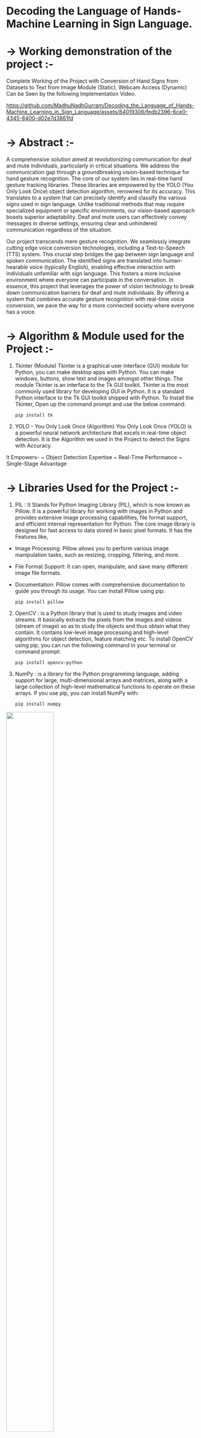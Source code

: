 # Decoding the Language of Hands-Machine Learning in Sign Language.


# -> Working demonstration of the project :-
Complete Working of the Project with Conversion of Hand Signs from Datasets to Text from Image Module (Static), Webcam Access (Dynamic) Can be Seen by the following Implementation Video.

https://github.com/MadhuNadhGurram/Decoding_the_Language_of_Hands-Machine_Learning_in_Sign_Language/assets/84019306/fedb2396-6ce0-4345-8400-d02e7d3861fd

# -> Abstract :-
A comprehensive solution aimed at revolutionizing communication for deaf and  mute individuals, particularly in critical situations. We address the communication gap through a groundbreaking vision-based technique for hand gesture recognition. The core of our system lies in real-time hand gesture tracking libraries. These libraries are empowered by the YOLO (You Only Look Once) object detection algorithm, renowned for its accuracy. This translates to a system that can precisely identify and classify the various signs used in sign language. Unlike traditional methods that may require specialized equipment or specific environments, our vision-based approach boasts superior adaptability. Deaf and mute users can effectively convey messages in diverse settings, ensuring clear and unhindered communication regardless of the situation.
 
Our project transcends mere gesture recognition. We seamlessly integrate cutting edge voice conversion technologies, including a Text-to-Speech (TTS) system. This crucial step bridges the gap between sign language and spoken communication. The identified signs are translated into human-hearable voice (typically English), enabling effective interaction with individuals unfamiliar with sign language. This fosters a more inclusive environment where everyone can participate in the conversation. In essence, this project that leverages the power of vision technology to break down communication barriers for deaf and mute individuals. By offering a system that combines accurate gesture recognition with real-time voice conversion, we pave the way for a more connected society where everyone has a voice.

# -> Algorithm & Module used for the Project :-

1. Tkinter (Module)
Tkinter is a graphical user interface (GUI) module for Python, you can make desktop apps with Python. You can make windows, buttons, show text and images amongst other things. The module Tkinter is an interface to the Tk GUI toolkit. Tkinter is the most commonly used library for developing GUI in Python. It is a standard Python interface to the Tk GUI toolkit shipped with Python.
To Install the Tkinter, Open up the command prompt and use the below command:

       pip install tk

2. YOLO - You Only Look Once (Algorithm)
You Only Look Once (YOLO) is a powerful neural network architecture that excels in real-time object detection. It is the Algorithm we used in the Project to detect the Signs with Accuracy.

It Empowers-
~ Object Detection Expertise
~ Real-Time Performance 
~ Single-Stage Advantage

# -> Libraries Used for the Project :-
1. PIL :
It Stands for Python Imaging Library (PIL), which is now known as Pillow. It is a powerful library for working with images in Python and provides extensive image processing capabilities, file format support, and efficient internal representation for Python. The core image library is designed for fast access to data stored in basic pixel formats.
It has the Features like,
* Image Processing: Pillow allows you to perform various image manipulation tasks, such as resizing, cropping, filtering, and more.
* File Format Support: It can open, manipulate, and save many different image file formats.
* Documentation: Pillow comes with comprehensive documentation to guide you through its usage.
You can install Pillow using pip:

      pip install pillow

2. OpenCV :
is a Python library that is used to study images and video streams. It basically extracts the pixels from the images and videos (stream of image) so as to study the objects and thus obtain what they contain. It contains low-level image processing and high-level algorithms for object detection, feature matching etc.
To install OpenCV using pip, you can run the following command in your terminal or command prompt:

       pip install opencv-python

3. NumPy :
is a library for the Python programming language, adding support for large, multi-dimensional arrays and matrices, along with a large collection of high-level mathematical functions to operate on these arrays.
If you use pip, you can install NumPy with:
       
       pip install numpy



<img src="https://github.com/user-attachments/assets/98f93289-091c-439d-a93f-7e109bd7ba00" width=50% height=70%>

